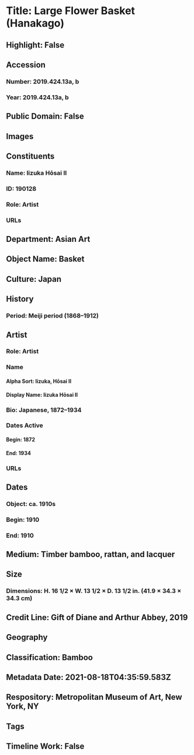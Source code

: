 # Title: Large Flower Basket (Hanakago)
## Highlight: False
## Accession
### Number: 2019.424.13a, b
### Year: 2019.424.13a, b
## Public Domain: False
## Images
## Constituents
### Name: Iizuka Hōsai II
### ID: 190128
### Role: Artist
### URLs
## Department: Asian Art
## Object Name: Basket
## Culture: Japan
## History
### Period: Meiji period (1868–1912)
## Artist
### Role: Artist
### Name
#### Alpha Sort: Iizuka, Hōsai II
#### Display Name: Iizuka Hōsai II
### Bio: Japanese, 1872–1934
### Dates Active
#### Begin: 1872
#### End: 1934
### URLs
## Dates
### Object: ca. 1910s
### Begin: 1910
### End: 1910
## Medium: Timber bamboo, rattan, and lacquer
## Size
### Dimensions: H. 16 1/2 × W. 13 1/2 × D. 13 1/2 in. (41.9 × 34.3 × 34.3 cm)
## Credit Line: Gift of Diane and Arthur Abbey, 2019
## Geography
## Classification: Bamboo
## Metadata Date: 2021-08-18T04:35:59.583Z
## Respository: Metropolitan Museum of Art, New York, NY
## Tags
## Timeline Work: False
